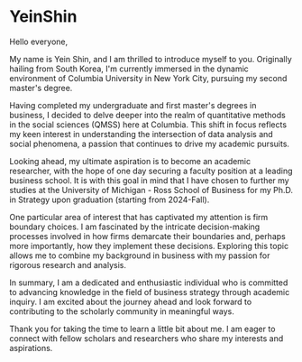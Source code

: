 # YeinShin

Hello everyone,

My name is Yein Shin, and I am thrilled to introduce myself to you. Originally hailing from South Korea, I'm currently immersed in the dynamic environment of Columbia University in New York City, pursuing my second master's degree.

Having completed my undergraduate and first master's degrees in business, I decided to delve deeper into the realm of quantitative methods in the social sciences (QMSS) here at Columbia. This shift in focus reflects my keen interest in understanding the intersection of data analysis and social phenomena, a passion that continues to drive my academic pursuits.

Looking ahead, my ultimate aspiration is to become an academic researcher, with the hope of one day securing a faculty position at a leading business school. It is with this goal in mind that I have chosen to further my studies at the University of Michigan - Ross School of Business for my Ph.D. in Strategy upon graduation (starting from 2024-Fall).

One particular area of interest that has captivated my attention is firm boundary choices. I am fascinated by the intricate decision-making processes involved in how firms demarcate their boundaries and, perhaps more importantly, how they implement these decisions. Exploring this topic allows me to combine my background in business with my passion for rigorous research and analysis.

In summary, I am a dedicated and enthusiastic individual who is committed to advancing knowledge in the field of business strategy through academic inquiry. I am excited about the journey ahead and look forward to contributing to the scholarly community in meaningful ways.

Thank you for taking the time to learn a little bit about me. I am eager to connect with fellow scholars and researchers who share my interests and aspirations.
